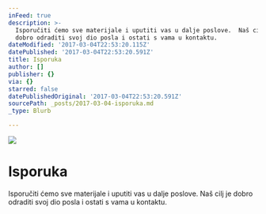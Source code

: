 ```yaml
---
inFeed: true
description: >-
  Isporučiti ćemo sve materijale i uputiti vas u dalje poslove.  Naš cilj je
  dobro odraditi svoj dio posla i ostati s vama u kontaktu. 
dateModified: '2017-03-04T22:53:20.115Z'
datePublished: '2017-03-04T22:53:20.591Z'
title: Isporuka
author: []
publisher: {}
via: {}
starred: false
datePublishedOriginal: '2017-03-04T22:53:20.591Z'
sourcePath: _posts/2017-03-04-isporuka.md
_type: Blurb

---
```

![](https://the-grid-user-content.s3-us-west-2.amazonaws.com/0704f237-481a-4147-af40-14d37f6bc2a2.jpg)

# Isporuka

Isporučiti ćemo sve materijale i uputiti vas u dalje poslove. Naš cilj je dobro odraditi svoj dio posla i ostati s vama u kontaktu.